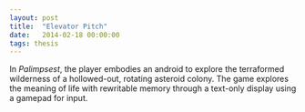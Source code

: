 ```yaml
---
layout: post
title:  "Elevator Pitch"
date:   2014-02-18 00:00:00
tags: thesis
---
```

In *Palimpsest*, the player embodies an android to explore the terraformed wilderness of a
hollowed-out, rotating asteroid colony. The game explores the meaning of life with rewritable memory
through a text-only display using a gamepad for input.
